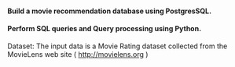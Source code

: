 #### Build a movie recommendation database using PostgresSQL.
#### Perform SQL queries and Query processing using Python.

Dataset:
The input data is a Movie Rating dataset collected from the MovieLens web site
( http://movielens.org )

<!--- 
Assignment 3-5
Parallel sort and Parallel Join


more sql projects
https://hackr.io/blog/best-sql-projects
do daily


PyCharm
Java virtual machine


--->
